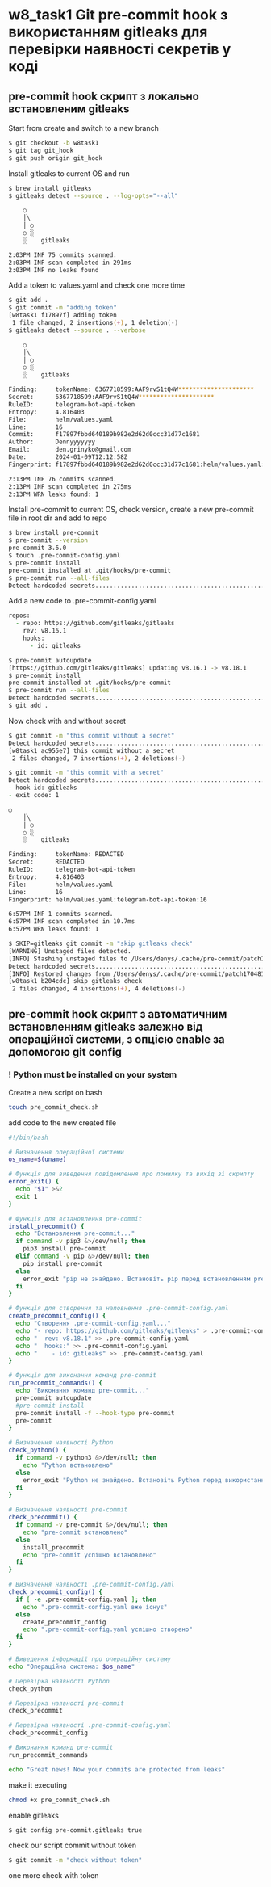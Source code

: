 # w8_task1 Git pre-commit hook з використанням gitleaks для перевірки наявності секретів у коді

## pre-commit hook скрипт з локально встановленим gitleaks

Start from create and switch to a new branch
```sh
$ git checkout -b w8task1
$ git tag git_hook
$ git push origin git_hook
```
Install gitleaks to current OS and run 
```sh
$ brew install gitleaks
$ gitleaks detect --source . --log-opts="--all"

    ○
    │╲
    │ ○
    ○ ░
    ░    gitleaks

2:03PM INF 75 commits scanned.
2:03PM INF scan completed in 291ms
2:03PM INF no leaks found
```
Add a token to values.yaml and check one more time
```zsh
$ git add .
$ git commit -m "adding token"
[w8task1 f17897f] adding token
 1 file changed, 2 insertions(+), 1 deletion(-)
$ gitleaks detect --source . --verbose

    ○
    │╲
    │ ○
    ○ ░
    ░    gitleaks

Finding:     tokenName: 6367718599:AAF9rvS1tQ4W*********************
Secret:      6367718599:AAF9rvS1tQ4W*********************
RuleID:      telegram-bot-api-token
Entropy:     4.816403
File:        helm/values.yaml
Line:        16
Commit:      f17897fbbd640189b982e2d62d0ccc31d77c1681
Author:      Dennyyyyyyy
Email:       den.grinyko@gmail.com
Date:        2024-01-09T12:12:58Z
Fingerprint: f17897fbbd640189b982e2d62d0ccc31d77c1681:helm/values.yaml:telegram-bot-api-token:16

2:13PM INF 76 commits scanned.
2:13PM INF scan completed in 275ms
2:13PM WRN leaks found: 1
```
Install pre-commit to current OS, check version, create a new pre-commit file in root dir and add to repo
```zsh
$ brew install pre-commit
$ pre-commit --version
pre-commit 3.6.0
$ touch .pre-commit-config.yaml
$ pre-commit install
pre-commit installed at .git/hooks/pre-commit
$ pre-commit run --all-files
Detect hardcoded secrets.................................................Passed
```
Add a new code to .pre-commit-config.yaml
```zsh
repos:
  - repo: https://github.com/gitleaks/gitleaks
    rev: v8.16.1
    hooks:
      - id: gitleaks
```
```zsh
$ pre-commit autoupdate
[https://github.com/gitleaks/gitleaks] updating v8.16.1 -> v8.18.1
$ pre-commit install
pre-commit installed at .git/hooks/pre-commit
$ pre-commit run --all-files
Detect hardcoded secrets.................................................Passed
$ git add .
```
Now check with and without secret
```zsh
$ git commit -m "this commit without a secret"
Detect hardcoded secrets.................................................Passed
[w8task1 ac955e7] this commit without a secret
 2 files changed, 7 insertions(+), 2 deletions(-)

$ git commit -m "this commit with a secret"
Detect hardcoded secrets.................................................Failed
- hook id: gitleaks
- exit code: 1

○
    │╲
    │ ○
    ○ ░
    ░    gitleaks

Finding:     tokenName: REDACTED
Secret:      REDACTED
RuleID:      telegram-bot-api-token
Entropy:     4.816403
File:        helm/values.yaml
Line:        16
Fingerprint: helm/values.yaml:telegram-bot-api-token:16

6:57PM INF 1 commits scanned.
6:57PM INF scan completed in 10.7ms
6:57PM WRN leaks found: 1

$ SKIP=gitleaks git commit -m "skip gitleaks check"
[WARNING] Unstaged files detected.
[INFO] Stashing unstaged files to /Users/denys/.cache/pre-commit/patch1704819587-34774.
Detect hardcoded secrets................................................Skipped
[INFO] Restored changes from /Users/denys/.cache/pre-commit/patch1704819587-34774.
[w8task1 b204cdc] skip gitleaks check
 2 files changed, 4 insertions(+), 4 deletions(-)
```

## pre-commit hook скрипт з автоматичним встановленням gitleaks залежно від операційної системи, з опцією enable за допомогою git config
### ! Python must be installed on your system   
Create a new script on bash
```zsh
touch pre_commit_check.sh
```
add code to the new created file
```sh
#!/bin/bash

# Визначення операційної системи
os_name=$(uname)

# Функція для виведення повідомлення про помилку та вихід зі скрипту
error_exit() {
  echo "$1" >&2
  exit 1
}

# Функція для встановлення pre-commit
install_precommit() {
  echo "Встановлення pre-commit..."
  if command -v pip3 &>/dev/null; then
    pip3 install pre-commit
  elif command -v pip &>/dev/null; then
    pip install pre-commit
  else
    error_exit "pip не знайдено. Встановіть pip перед встановленням pre-commit."
  fi
}

# Функція для створення та наповнення .pre-commit-config.yaml
create_precommit_config() {
  echo "Створення .pre-commit-config.yaml..."
  echo "- repo: https://github.com/gitleaks/gitleaks" > .pre-commit-config.yaml
  echo "  rev: v8.18.1" >> .pre-commit-config.yaml
  echo "  hooks:" >> .pre-commit-config.yaml
  echo "    - id: gitleaks" >> .pre-commit-config.yaml
}

# Функція для виконання команд pre-commit
run_precommit_commands() {
  echo "Виконання команд pre-commit..."
  pre-commit autoupdate
  #pre-commit install
  pre-commit install -f --hook-type pre-commit
  pre-commit
}

# Визначення наявності Python
check_python() {
  if command -v python3 &>/dev/null; then
    echo "Python встановлено"
  else
    error_exit "Python не знайдено. Встановіть Python перед використанням цього скрипта."
  fi
}

# Визначення наявності pre-commit
check_precommit() {
  if command -v pre-commit &>/dev/null; then
    echo "pre-commit встановлено"
  else
    install_precommit
    echo "pre-commit успішно встановлено"
  fi
}

# Визначення наявності .pre-commit-config.yaml
check_precommit_config() {
  if [ -e .pre-commit-config.yaml ]; then
    echo ".pre-commit-config.yaml вже існує"
  else
    create_precommit_config
    echo ".pre-commit-config.yaml успішно створено"
  fi
}

# Виведення інформації про операційну систему
echo "Операційна система: $os_name"

# Перевірка наявності Python
check_python

# Перевірка наявності pre-commit
check_precommit

# Перевірка наявності .pre-commit-config.yaml
check_precommit_config

# Виконання команд pre-commit
run_precommit_commands

echo "Great news! Now your commits are protected from leaks"

```
make it executing
```zsh 
chmod +x pre_commit_check.sh
```
enable gitleaks
```zsh
$ git config pre-commit.gitleaks true
```
check our script commit without token
```zsh
$ git commit -m "check without token"


```
one more check with token
```zsh

```